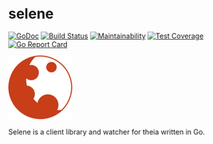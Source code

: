 # selene

[![GoDoc](https://godoc.org/github.com/theia-log/selene?status.svg)](https://godoc.org/github.com/theia-log/selene)
[![Build Status](https://travis-ci.org/theia-log/selene.svg?branch=master)](https://travis-ci.org/theia-log/selene)
[![Maintainability](https://api.codeclimate.com/v1/badges/fe8edef6266c5e8b3a5f/maintainability)](https://codeclimate.com/github/theia-log/selene/maintainability)
[![Test Coverage](https://api.codeclimate.com/v1/badges/fe8edef6266c5e8b3a5f/test_coverage)](https://codeclimate.com/github/theia-log/selene/test_coverage)
[![Go Report Card](https://goreportcard.com/badge/github.com/theia-log/selene)](https://goreportcard.com/report/github.com/theia-log/selene)

![selene logo](selene.png) 

Selene is a client library and watcher for theia written in Go.
